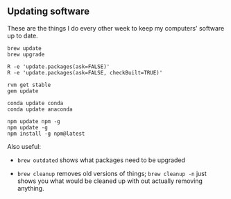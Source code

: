 ## Updating software

These are the things I do every other week to keep my computers'
software up to date.

```
brew update
brew upgrade

R -e 'update.packages(ask=FALSE)'
R -e 'update.packages(ask=FALSE, checkBuilt=TRUE)'

rvm get stable
gem update

conda update conda
conda update anaconda

npm update npm -g
npm update -g
npm install -g npm@latest
```

Also useful:

- `brew outdated` shows what packages need to be upgraded

- `brew cleanup` removes old versions of things; `brew cleanup -n`
  just shows you what would be cleaned up with out actually removing
  anything.
